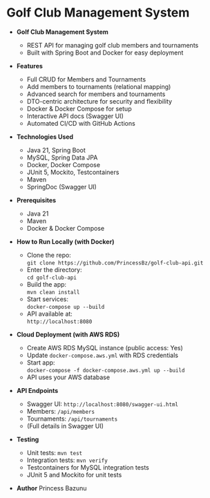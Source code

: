 # Golf Club Management System


- **Golf Club Management System**
    - REST API for managing golf club members and tournaments
    - Built with Spring Boot and Docker for easy deployment

- **Features**
    - Full CRUD for Members and Tournaments
    - Add members to tournaments (relational mapping)
    - Advanced search for members and tournaments
    - DTO-centric architecture for security and flexibility
    - Docker & Docker Compose for setup
    - Interactive API docs (Swagger UI)
    - Automated CI/CD with GitHub Actions

- **Technologies Used**
    - Java 21, Spring Boot
    - MySQL, Spring Data JPA
    - Docker, Docker Compose
    - JUnit 5, Mockito, Testcontainers
    - Maven
    - SpringDoc (Swagger UI)

- **Prerequisites**
    - Java 21
    - Maven
    - Docker & Docker Compose

- **How to Run Locally (with Docker)**
    - Clone the repo:  
      `git clone https://github.com/PrincessBz/golf-club-api.git`
    - Enter the directory:  
      `cd golf-club-api`
    - Build the app:  
      `mvn clean install`
    - Start services:  
      `docker-compose up --build`
    - API available at:  
      `http://localhost:8080`

- **Cloud Deployment (with AWS RDS)**
    - Create AWS RDS MySQL instance (public access: Yes)
    - Update `docker-compose.aws.yml` with RDS credentials
    - Start app:  
      `docker-compose -f docker-compose.aws.yml up --build`
    - API uses your AWS database

- **API Endpoints**
    - Swagger UI: `http://localhost:8080/swagger-ui.html`
    - Members: `/api/members`
    - Tournaments: `/api/tournaments`
    - (Full details in Swagger UI)

- **Testing**
    - Unit tests: `mvn test`
    - Integration tests: `mvn verify`
    - Testcontainers for MySQL integration tests
    - JUnit 5 and Mockito for unit tests

- **Author**
  Princess Bazunu



